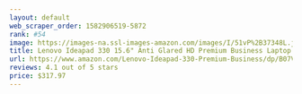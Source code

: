 ```yaml
---
layout: default 
﻿web_scraper_order: 1582906519-5872
rank: #54
image: https://images-na.ssl-images-amazon.com/images/I/51vP%2B37348L.jpg
title: Lenovo Ideapad 330 15.6" Anti Glared HD Premium Business Laptop (AMD A9-9425 up to…
url: https://www.amazon.com/Lenovo-Ideapad-330-Premium-Business/dp/B07VBJXBG3/ref=zg_mw_pc_54?_encoding=UTF8&psc=1&refRID=EM7YADC22S0GE9S6JC4D
reviews: 4.1 out of 5 stars
price: $317.97 
---
```

